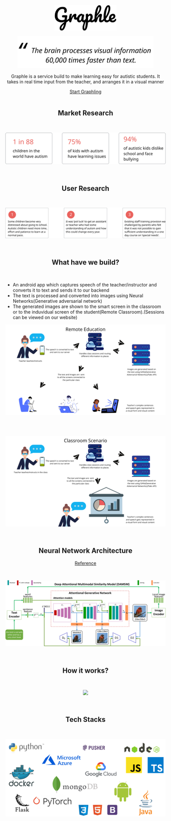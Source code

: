 <p align="center">
 <img height="80" src = "Assets/img/Graphle.png">
</p>

<p align="center">
 <img height="100" src = "Assets/img/Quote.svg">
</p>

<p align="center">Graphle is a service build to make learning easy for autistic students. It takes in real time input from the teacher, and arranges it in a visual manner</p>

<div align="center">
  <a href="https://graphle.ml">Start Graphling</a>
</div>

<br>
<h2 align="center">Market Research</h2>
<br>

<p align="center">
 <img src = "Assets/img/Stats.svg">
</p>

<br>
<h2 align="center">User Research</h2>
<br>

<p align="center">
 <img src = "Assets/img/stats2.svg">
</p>

<br>
<h2 align="center">What have we build?</h2>
<br>

 - An android app which captures speech of the teacher/instructor and converts it to text and sends it to our backend
  - The text is processed and converted into images using Neural Networks(Generative adversarial network)
  - The generated images are shown to the smart screen in the classroom or to the induvidual screen of the student(Remote Classroom).(Sessions can be viewed on our website)

<p align="center">
 <img src = "Assets/img/remote.png">
</p>
<br>
<br>
<p align="center">
 <img src = "Assets/img/classroom.png">
</p>

<br>
<h2 align="center">Neural Network Architecture</h2>

<p align="center">
 <a href="https://openaccess.thecvf.com/content_cvpr_2018/papers/Xu_AttnGAN_Fine-Grained_Text_CVPR_2018_paper.pdf">Reference</a>
</p>
<br>

<p align="center">
 <img src = "Assets/img/GAN.png">
</p>

<br>
<h2 align="center">How it works?</h2>
<br>

<p align="center">
 <img src = "Assets/img/workflow.svg">
</p>

<br>
<h2 align="center">Tech Stacks</h2>
<br>

<p align="center">
 <img src = "Assets/img/techstack.svg">
</p>
